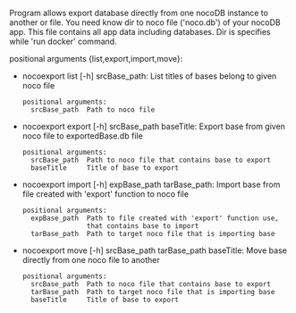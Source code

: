 Program allows export database directly from one nocoDB instance to another or file. You need know dir to noco file ('noco.db') of your nocoDB app. This file
contains all app data including databases. Dir is specifies while 'run docker' command.

positional arguments {list,export,import,move}:
  - nocoexport list [-h] srcBase_path:
        List titles of bases belong to given noco file

        positional arguments:
          srcBase_path  Path to noco file
      
  - nocoexport export [-h] srcBase_path baseTitle:
        Export base from given noco file to exportedBase.db file

        positional arguments:
          srcBase_path  Path to noco file that contains base to export
          baseTitle     Title of base to export

  - nocoexport import [-h] expBase_path tarBase_path:
        Import base from file created with 'export' function to noco file

        positional arguments:
          expBase_path  Path to file created with 'export' function use,
                        that contains base to import
          tarBase_path  Path to target noco file that is importing base
          
  - nocoexport move [-h] srcBase_path tarBase_path baseTitle:
        Move base directly from one noco file to another

        positional arguments:
          srcBase_path  Path to noco file that contains base to export
          tarBase_path  Path to target noco file that is importing base
          baseTitle     Title of base to export
